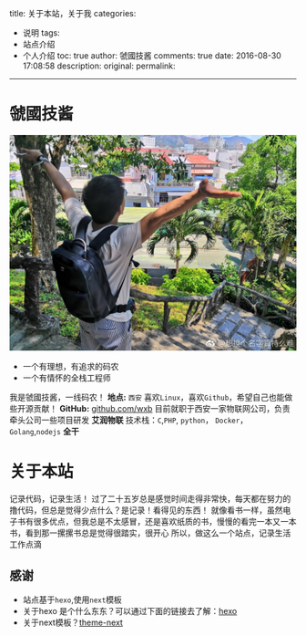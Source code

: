 title: 关于本站，关于我
categories:
  - 说明
tags:
  - 站点介绍
  - 个人介绍
toc: true
author: 虢國技酱
comments: true
date: 2016-08-30 17:08:58
description:
original:
permalink:
---
# 虢國技酱
![me](/images/profile/me.jpg)
<!-- more -->

* 一个有理想，有追求的码农  
* 一个有情怀的全栈工程师

我是虢國技酱，一线码农！ **地点:** `西安`
喜欢`Linux`，喜欢`Github`，希望自己也能做些开源贡献！ **GitHub:** [github.com/wxb](https://github.com/wxb)
目前就职于西安一家物联网公司，负责牵头公司一些项目研发  **艾润物联**
技术栈：`C`,`PHP`, `python`， `Docker`， `Golang`,`nodejs`  **全干**



# 关于本站

记录代码，记录生活！
过了二十五岁总是感觉时间走得非常快，每天都在努力的撸代码，但总是觉得少点什么？是记录！看得见的东西！
就像看书一样，虽然电子书有很多优点，但我总是不太感冒，还是喜欢纸质的书，慢慢的看完一本又一本书，看到那一摞摞书总是觉得很踏实，很开心
所以，做这么一个站点，记录生活工作点滴

## 感谢
* 站点基于`hexo`,使用`next`模板
* 关于hexo 是个什么东东？可以通过下面的链接去了解：[hexo](https://hexo.io/zh-cn/)   
* 关于next模板？[theme-next](http://theme-next.iissnan.com/)
